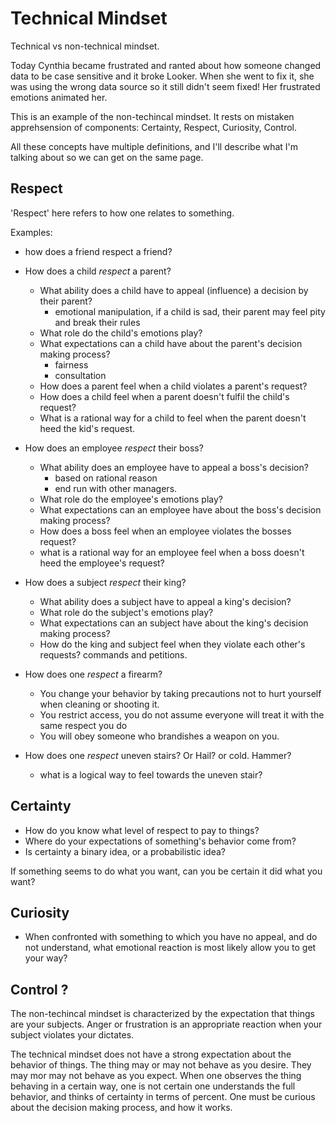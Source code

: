 # Technical Mindset

Technical vs non-technical mindset. 

Today Cynthia became frustrated and ranted about how someone changed data to be case sensitive and it broke Looker. When she went to fix it, she was using the wrong data source so it still didn't seem fixed! Her frustrated emotions animated her.

This is an example of the non-techincal mindset. It rests on mistaken apprehsension of components: Certainty, Respect, Curiosity, Control.

All these concepts have multiple definitions, and I'll describe what I'm talking about so we can get on the same page.

## Respect

'Respect' here refers to how one relates to something.

Examples: 
- how does a friend respect a friend? 

- How does a child _respect_ a parent?
  - What ability does a child have to appeal (influence) a decision by their parent?
    - emotional manipulation, if a child is sad, their parent may feel pity and break their rules
  - What role do the child's emotions play?
  - What expectations can a child have about the parent's decision making process? 
    - fairness
    - consultation
  - How does a parent feel when a child violates a parent's request?
  - How does a child feel when a parent doesn't fulfil the child's request?
  - What is a rational way for a child to feel when the parent doesn't heed the kid's request.

- How does an employee _respect_ their boss? 
  - What ability does an employee have to appeal a boss's decision? 
    - based on rational reason
    - end run with other managers.
  - What role do the employee's emotions play? 
  - What expectations can an employee have about the boss's decision making process? 
  - How does a boss feel when an employee violates the bosses request? 
  - what is a rational way for an employee feel when a boss doesn't heed the employee's request?

- How does a subject _respect_ their king? 
  - What ability does a subject have to appeal a king's decision? 
  - What role do the subject's emotions play? 
  - What expectations can an subject have about the king's decision making process? 
  - How do the king and subject feel when they violate each other's requests? commands and petitions.

- How does one _respect_ a firearm? 
  - You change your behavior by taking precautions not to hurt yourself when cleaning or shooting it. 
  - You restrict access, you do not assume everyone will treat it with the same respect you do
  - You will obey someone who brandishes a weapon on you.

- How does one _respect_ uneven stairs? Or Hail? or cold. Hammer?
  - what is a logical way to feel towards the uneven stair? 

## Certainty
- How do you know what level of respect to pay to things? 
- Where do your expectations of something's behavior come from? 
- Is certainty a binary idea, or a probabilistic idea?

If something seems to do what you want, can you be certain it did what you want? 

## Curiosity
  - When confronted with something to which you have no appeal, and do not understand, what emotional reaction is most likely allow you to get your way?


## Control ? 

The non-techincal mindset is characterized by the expectation that things are your subjects.
Anger or frustration is an appropriate reaction when your subject violates your dictates. 

The technical mindset does not have a strong expectation about the behavior of things. The thing may or may not behave as you desire. They may mor may not behave as you expect. When one observes the thing behaving in a certain way, one is not certain one understands the full behavior, and thinks of certainty in terms of percent. One must be curious about the decision making process, and how it works. 